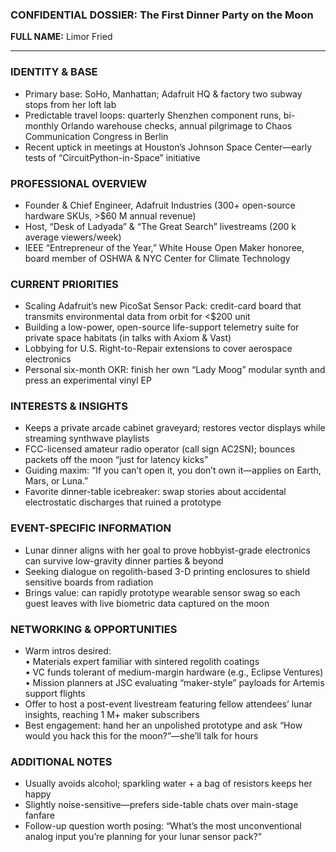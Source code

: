 ### CONFIDENTIAL DOSSIER: The First Dinner Party on the Moon

**FULL NAME:** Limor Fried

---
### IDENTITY & BASE
- Primary base: SoHo, Manhattan; Adafruit HQ & factory two subway stops from her loft lab  
- Predictable travel loops: quarterly Shenzhen component runs, bi-monthly Orlando warehouse checks, annual pilgrimage to Chaos Communication Congress in Berlin  
- Recent uptick in meetings at Houston’s Johnson Space Center—early tests of “CircuitPython-in-Space” initiative  

### PROFESSIONAL OVERVIEW
- Founder & Chief Engineer, Adafruit Industries (300+ open-source hardware SKUs, >$60 M annual revenue)  
- Host, “Desk of Ladyada” & “The Great Search” livestreams (200 k average viewers/week)  
- IEEE “Entrepreneur of the Year,” White House Open Maker honoree, board member of OSHWA & NYC Center for Climate Technology  

### CURRENT PRIORITIES
- Scaling Adafruit’s new PicoSat Sensor Pack: credit-card board that transmits environmental data from orbit for <$200 unit  
- Building a low-power, open-source life-support telemetry suite for private space habitats (in talks with Axiom & Vast)  
- Lobbying for U.S. Right-to-Repair extensions to cover aerospace electronics  
- Personal six-month OKR: finish her own “Lady Moog” modular synth and press an experimental vinyl EP  

### INTERESTS & INSIGHTS
- Keeps a private arcade cabinet graveyard; restores vector displays while streaming synthwave playlists  
- FCC-licensed amateur radio operator (call sign AC2SN); bounces packets off the moon “just for latency kicks”  
- Guiding maxim: “If you can’t open it, you don’t own it—applies on Earth, Mars, or Luna.”  
- Favorite dinner-table icebreaker: swap stories about accidental electrostatic discharges that ruined a prototype  

### EVENT-SPECIFIC INFORMATION
- Lunar dinner aligns with her goal to prove hobbyist-grade electronics can survive low-gravity dinner parties & beyond  
- Seeking dialogue on regolith-based 3-D printing enclosures to shield sensitive boards from radiation  
- Brings value: can rapidly prototype wearable sensor swag so each guest leaves with live biometric data captured on the moon  

### NETWORKING & OPPORTUNITIES
- Warm intros desired:  
  • Materials expert familiar with sintered regolith coatings  
  • VC funds tolerant of medium-margin hardware (e.g., Eclipse Ventures)  
  • Mission planners at JSC evaluating “maker-style” payloads for Artemis support flights  
- Offer to host a post-event livestream featuring fellow attendees’ lunar insights, reaching 1 M+ maker subscribers  
- Best engagement: hand her an unpolished prototype and ask “How would you hack this for the moon?”—she’ll talk for hours  

### ADDITIONAL NOTES
- Usually avoids alcohol; sparkling water + a bag of resistors keeps her happy  
- Slightly noise-sensitive—prefers side-table chats over main-stage fanfare  
- Follow-up question worth posing: “What’s the most unconventional analog input you’re planning for your lunar sensor pack?”